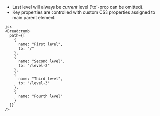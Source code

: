 - Last level will always be _current_ level ('to'-prop can be omitted).
- Key properties are controlled with custom CSS properties assigned to main parent element.
```
jsx
<Breadcrumb
  path={[
    {
      name: "First level",
      to: "/"
    },
    {
      name: "Second level",
      to: "/level-2"
    },
    {
      name: "Third level",
      to: "/level-3"
    },
    {
      name: "Fourth level"
    }
  ]}
/>
```
